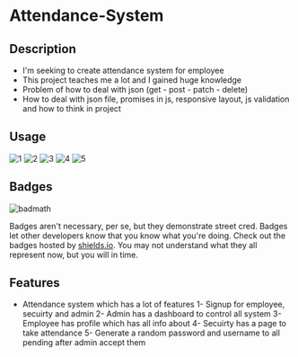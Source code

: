 # Attendance-System

## Description


- I'm seeking to create attendance system for employee 
- This project teaches me a lot and I gained huge knowledge  
- Problem of how to deal with json (get - post - patch - delete) 
- How to deal with json file, promises in js, responsive layout, js validation and how to think in project


## Usage

![1](https://user-images.githubusercontent.com/56775516/214206120-b0353f54-b386-4aa7-831f-c46e8cbefcd5.png)
![2](https://user-images.githubusercontent.com/56775516/214206244-2b7761be-4bab-4146-9772-cfb4fb17a405.png)
![3](https://user-images.githubusercontent.com/56775516/214560454-4d03e2af-4791-4d51-96ad-61530b2eb592.png)
![4](https://user-images.githubusercontent.com/56775516/214560110-42ea1510-8f52-4b58-bc31-df68debf2748.png)
![5](https://user-images.githubusercontent.com/56775516/214476455-5b9e0ef6-6f60-4b95-9701-59e4a069e179.png)

  


## Badges

![badmath](https://img.shields.io/github/languages/top/lernantino/badmath)

Badges aren't necessary, per se, but they demonstrate street cred. Badges let other developers know that you know what you're doing. Check out the badges hosted by [shields.io](https://shields.io/). You may not understand what they all represent now, but you will in time.

## Features
   - Attendance system which has a lot of features
          1- Signup for employee, secuirty and admin
          2- Admin has a dashboard to control all system
          3- Employee has profile which has all info about 
          4- Secuirty has a page to take attendance 
          5- Generate a random password and username to all pending after admin accept them
